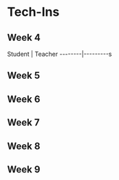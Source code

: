 # Tech-Ins

## Week 4

Student | Teacher
--------|---------s

## Week 5

## Week 6

## Week 7

## Week 8

## Week 9